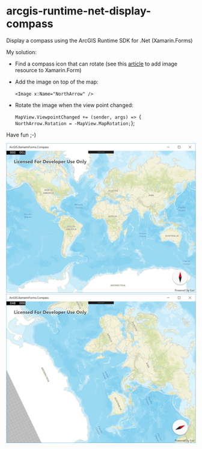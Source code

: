 # arcgis-runtime-net-display-compass
Display a compass using the ArcGIS Runtime SDK for .Net (Xamarin.Forms)

My solution:
- Find a compass icon that can rotate (see this [article](https://developer.xamarin.com/guides/xamarin-forms/working-with/images/) to add image resource to Xamarin.Form)
- Add the image on top of the map:

    `<Image x:Name="NorthArrow" />`
- Rotate the image when the view point changed:

    `MapView.ViewpointChanged += (sender, args) =>
    `{
    `    NorthArrow.Rotation = -MapView.MapRotation;
    `};
    
Have fun ;-)

![ArcGIS Runtime .Net SDK Xamarin.Forms Display North Compass](/compass1.PNG?raw=true)
![ArcGIS Runtime .Net SDK Xamarin.Forms Display North Compass](/compass2.PNG?raw=true)

